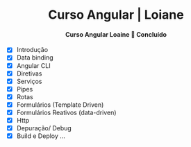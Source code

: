 <h1 align="center">Curso Angular | Loiane</h1>

<h4 align="center"> 
 Curso Angular Loaine 🚀 Concluído 
</h4>


- [x]  Introdução 
- [x]  Data binding 
- [x]  Angular CLI 
- [x]  Diretivas 
- [x]  Serviços 
- [x]  Pipes 
- [x]  Rotas 
- [x]  Formulários (Template Driven) 
- [x]  Formulários Reativos (data-driven)
- [x]  Http 
- [x]  Depuração/ Debug 
- [x]  Build e Deploy 
...
